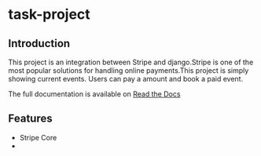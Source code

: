 # task-project

## Introduction
This project is an integration between Stripe and django.Stripe is one of the most popular solutions for handling online payments.This project is simply showing current events. Users can pay a  amount and book a paid event.

The full documentation is available on [Read the Docs](https://testdriven.io/blog/setting-up-stripe-connect-with-django/)

## Features
- Stripe Core
- 
